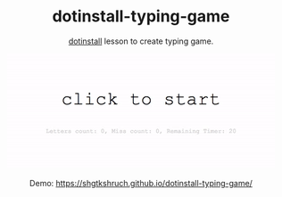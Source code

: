 <div align="center">
  <h1>dotinstall-typing-game</h1>
  <p><a href="http://dotinstall.com">dotinstall</a> lesson to create typing game.</p>
  <img src="https://github.com/shgtkshruch/dotinstall-typing-game/blob/master/screencapture.gif?raw=true">
  <p>Demo: <a href="https://shgtkshruch.github.io/dotinstall-typing-game/">https://shgtkshruch.github.io/dotinstall-typing-game/</a>
</div>
